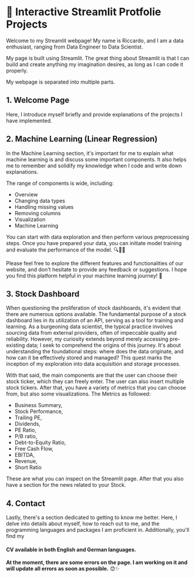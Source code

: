 # 🤖 Interactive Streamlit Protfolie Projects

Welcome to my Streamlit webpage! My name is Riccardo, and I am a data enthusiast, ranging from Data Engineer to Data Scientist.

My page is built using Streamlit. The great thing about Streamlit is that I can build and create anything my imagination desires, as long as I can code it properly.

My webpage is separated into multiple parts.

## 1. Welcome Page

Here, I introduce myself briefly and provide explanations of the projects I have implemented.

## 2. Machine Learning (Linear Regression)

In the Machine Learning section, it's important for me to explain what machine learning is and discuss some important components. It also helps me to remember and solidify my knowledge when I code and write down explanations.

The range of components is wide, including:
- Overview
- Changing data types
- Handling missing values
- Removing columns
- Visualization
- Machine Learning

You can start with data exploration and then perform various preprocessing steps. Once you have prepared your data, you can initiate model training and evaluate the performance of the model. 🔍🧪🔢

Please feel free to explore the different features and functionalities of our website, and don't hesitate to provide any feedback or suggestions. I hope you find this platform helpful in your machine learning journey! 🌟

## 3. Stock Dashboard

When questioning the proliferation of stock dashboards, it's evident that there are numerous options available. The fundamental purpose of a stock dashboard lies in its utilization of an API, serving as a tool for training and learning. As a burgeoning data scientist, the typical practice involves sourcing data from external providers, often of impeccable quality and reliability. However, my curiosity extends beyond merely accessing pre-existing data; I seek to comprehend the origins of this journey. It's about understanding the foundational steps: where does the data originate, and how can it be effectively stored and managed? This quest marks the inception of my exploration into data acquisition and storage processes.

With that said, the main components are that the user can choose their stock ticker, which they can freely enter. The user can also insert multiple stock tickers. After that, you have a variety of metrics that you can choose from, but also some visualizations. The Metrics as followed:
- Business Summary, 
- Stock Performance,
- Trailing PE, 
- Dividends, 
- PE Ratio,
- P/B ratio, 
- Debt-to-Equity Ratio, 
- Free Cash Flow, 
- EBITDA, 
- Revenue, 
- Short Ratio

These are what you can inspect on the Streamlit page.
After that you also have a section for the news related to your Stock. 

## 4. Contact
Lastly, there's a section dedicated to getting to know me better. Here, I delve into details about myself, how to reach out to me, and the programming languages and packages I am proficient in. Additionally, you'll find my 
#### CV available in both English and German languages.


**At the moment, there are some errors on the page. I am working on it and will update all errors as soon as possible.** 😊✨
